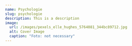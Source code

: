 ```yaml
---
name: Psychologie
slug: psychologie
description: This is a description
image:
  url: /images/pexels_elle_hughes_5764081_344bc89712.jpg
  alt: Cover Image
  caption: "Foto: not necessary"
---
```

